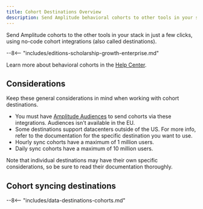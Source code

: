 ```yaml
---
title: Cohort Destinations Overview
description: Send Amplitude behavioral cohorts to other tools in your stack with just a few clicks, using no-code cohort integrations. 
---
```


Send Amplitude cohorts to the other tools in your stack in just a few clicks, using no-code cohort integrations (also called destinations).

--8<-- "includes/editions-scholarship-growth-enterprise.md"

Learn more about behavioral cohorts in the [Help Center](https://help.amplitude.com/hc/en-us/articles/231881448).

## Considerations

Keep these general considerations in mind when working with cohort destinations.

- You must have [Amplitude Audiences](https://help.amplitude.com/hc/en-us/articles/360028552471) to send cohorts via these integrations. Audiences isn't available in the EU.
- Some destinations support datacenters outside of the US. For more info, refer to the documentation for the specific destination you want to use. 
- Hourly sync cohorts have a maximum of 1 million users.
- Daily sync cohorts have a maximum of 10 million users.

Note that individual destinations may have their own specific considerations, so be sure to read their documentation thoroughly.

## Cohort syncing destinations

--8<-- "includes/data-destinations-cohorts.md"